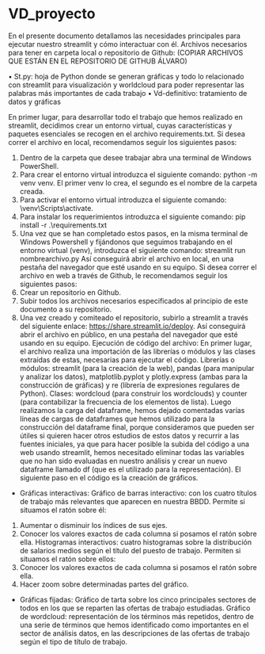 # VD_proyecto

En el presente documento detallamos las necesidades principales para ejecutar nuestro streamlit y cómo interactuar con él. Archivos necesarios para tener en carpeta local o repositorio de Github:
(COPIAR ARCHIVOS QUE ESTÁN EN EL REPOSITORIO DE GITHUB ÁLVARO)
 
•	St.py: hoja de Python donde se generan gráficas y todo lo relacionado con streamlit para visualización y worldcloud para poder representar las palabras más importantes de cada trabajo
•	Vd-definitivo: tratamiento de datos y gráficas


En primer lugar, para desarrollar todo el trabajo que hemos realizado en streamlit, decidimos crear un entorno virtual, cuyas características y paquetes esenciales se recogen en el archivo requirements.txt. 
Si desea correr el archivo en local, recomendamos seguir los siguientes pasos:
1.	Dentro de la carpeta que desee trabajar abra una terminal de Windows PowerShell.
2.	Para crear el entorno virtual introduzca el siguiente comando: python -m venv venv. El primer venv lo crea, el segundo es el nombre de la carpeta creada.
3.	Para activar el entorno virtual introduzca el siguiente comando: \venv\Scripts\activate.
4.	Para instalar los requerimientos introduzca el siguiente comando: pip install -r .\requirements.txt
5.	Una vez que se han completado estos pasos, en la misma terminal de Windows Powershell y fijándonos que seguimos trabajando en el entorno virtual (venv), introduzca el siguiente comando: streamlit run nombrearchivo.py 
Así conseguirá abrir el archivo en local, en una pestaña del navegador que esté usando en su equipo.
Si desea correr el archivo en web a través de Github, le recomendamos seguir los siguientes pasos:
1.	Crear un repositorio en Github.
2.	Subir todos los archivos necesarios especificados al principio de este documento a su repositorio.
3.	Una vez creado y comiteado el repositorio, subirlo a streamlit a través del siguiente enlace: https://share.streamlit.io/deploy. 
 Así conseguirá abrir el archivo en público, en una pestaña del navegador que esté usando en su equipo.
Ejecución de código del archivo:
En primer lugar, el archivo realiza una importación de las librerías o módulos y las clases extraídas de estas, necesarias para ejecutar el código. 
Librerías o módulos: streamlit (para la creación de la web), pandas (para manipular y analizar los datos), matplotlib.pyplot y plotly.express (ambas para la construcción de gráficas) y re (librería de expresiones regulares de Python).
Clases: wordcloud (para construir los wordclouds) y counter (para contabilizar la frecuencia de los elementos de lista).
Luego realizamos la carga del dataframe, hemos dejado comentadas varías líneas de cargas de dataframes que hemos utilizado para la construcción del dataframe final, porque consideramos que pueden ser útiles si quieren hacer otros estudios de estos datos y recurrir a las fuentes iniciales, ya que para hacer posible la subida del código a una web usando streamlit, hemos necesitado eliminar todas las variables que no han sido evaluadas en nuestro análisis y crear un  nuevo dataframe llamado df (que es el utilizado para la representación). 
El siguiente paso en el código es la creación de gráficos. 
-	Gráficas interactivas: 
Gráfico de barras interactivo: con los cuatro títulos de trabajo más relevantes que aparecen en nuestra BBDD. 
Permite si situamos el ratón sobre él:
1.	Aumentar o disminuir los índices de sus ejes.
2.	Conocer los valores exactos de cada columna si posamos el ratón sobre ella. 
Histogramas interactivos: cuatro histogramas sobre la distribución de salarios medios según el título del puesto de trabajo.
Permiten si situamos el ratón sobre ellos:
1.	Conocer los valores exactos de cada columna si posamos el ratón sobre ella. 
2.	Hacer zoom sobre determinadas partes del gráfico. 

-	Gráficas fijadas: 
Gráfico de tarta sobre los cinco principales sectores de todos en los que se reparten las ofertas de trabajo estudiadas.
Gráfico de wordcloud:  representación de los términos más repetidos, dentro de una serie de términos que hemos identificado como importantes en el sector de análisis datos, en las descripciones de las ofertas de trabajo según el tipo de título de trabajo.
